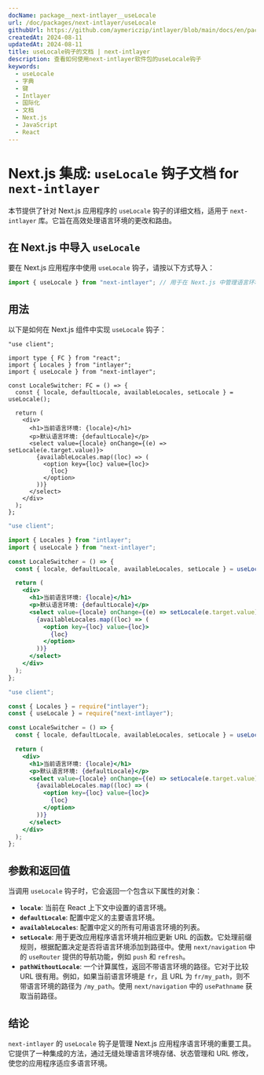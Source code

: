 ```yaml
---
docName: package__next-intlayer__useLocale
url: /doc/packages/next-intlayer/useLocale
githubUrl: https://github.com/aymericzip/intlayer/blob/main/docs/en/packages/next-intlayer/useLocale.md
createdAt: 2024-08-11
updatedAt: 2024-08-11
title: useLocale钩子的文档 | next-intlayer
description: 查看如何使用next-intlayer软件包的useLocale钩子
keywords:
  - useLocale
  - 字典
  - 键
  - Intlayer
  - 国际化
  - 文档
  - Next.js
  - JavaScript
  - React
---
```


# Next.js 集成: `useLocale` 钩子文档 for `next-intlayer`

本节提供了针对 Next.js 应用程序的 `useLocale` 钩子的详细文档，适用于 `next-intlayer` 库。它旨在高效处理语言环境的更改和路由。

## 在 Next.js 中导入 `useLocale`

要在 Next.js 应用程序中使用 `useLocale` 钩子，请按以下方式导入：

```javascript
import { useLocale } from "next-intlayer"; // 用于在 Next.js 中管理语言环境和路由
```

## 用法

以下是如何在 Next.js 组件中实现 `useLocale` 钩子：

```tsx fileName="src/components/LocaleSwitcher.tsx" codeFormat="typescript"
"use client";

import type { FC } from "react";
import { Locales } from "intlayer";
import { useLocale } from "next-intlayer";

const LocaleSwitcher: FC = () => {
  const { locale, defaultLocale, availableLocales, setLocale } = useLocale();

  return (
    <div>
      <h1>当前语言环境: {locale}</h1>
      <p>默认语言环境: {defaultLocale}</p>
      <select value={locale} onChange={(e) => setLocale(e.target.value)}>
        {availableLocales.map((loc) => (
          <option key={loc} value={loc}>
            {loc}
          </option>
        ))}
      </select>
    </div>
  );
};
```

```jsx fileName="src/components/LocaleSwitcher.mjx" codeFormat="esm"
"use client";

import { Locales } from "intlayer";
import { useLocale } from "next-intlayer";

const LocaleSwitcher = () => {
  const { locale, defaultLocale, availableLocales, setLocale } = useLocale();

  return (
    <div>
      <h1>当前语言环境: {locale}</h1>
      <p>默认语言环境: {defaultLocale}</p>
      <select value={locale} onChange={(e) => setLocale(e.target.value)}>
        {availableLocales.map((loc) => (
          <option key={loc} value={loc}>
            {loc}
          </option>
        ))}
      </select>
    </div>
  );
};
```

```jsx fileName="src/components/LocaleSwitcher.csx" codeFormat="commonjs"
"use client";

const { Locales } = require("intlayer");
const { useLocale } = require("next-intlayer");

const LocaleSwitcher = () => {
  const { locale, defaultLocale, availableLocales, setLocale } = useLocale();

  return (
    <div>
      <h1>当前语言环境: {locale}</h1>
      <p>默认语言环境: {defaultLocale}</p>
      <select value={locale} onChange={(e) => setLocale(e.target.value)}>
        {availableLocales.map((loc) => (
          <option key={loc} value={loc}>
            {loc}
          </option>
        ))}
      </select>
    </div>
  );
};
```

## 参数和返回值

当调用 `useLocale` 钩子时，它会返回一个包含以下属性的对象：

- **`locale`**: 当前在 React 上下文中设置的语言环境。
- **`defaultLocale`**: 配置中定义的主要语言环境。
- **`availableLocales`**: 配置中定义的所有可用语言环境的列表。
- **`setLocale`**: 用于更改应用程序语言环境并相应更新 URL 的函数。它处理前缀规则，根据配置决定是否将语言环境添加到路径中。使用 `next/navigation` 中的 `useRouter` 提供的导航功能，例如 `push` 和 `refresh`。
- **`pathWithoutLocale`**: 一个计算属性，返回不带语言环境的路径。它对于比较 URL 很有用。例如，如果当前语言环境是 `fr`，且 URL 为 `fr/my_path`，则不带语言环境的路径为 `/my_path`。使用 `next/navigation` 中的 `usePathname` 获取当前路径。

## 结论

`next-intlayer` 的 `useLocale` 钩子是管理 Next.js 应用程序语言环境的重要工具。它提供了一种集成的方法，通过无缝处理语言环境存储、状态管理和 URL 修改，使您的应用程序适应多语言环境。
